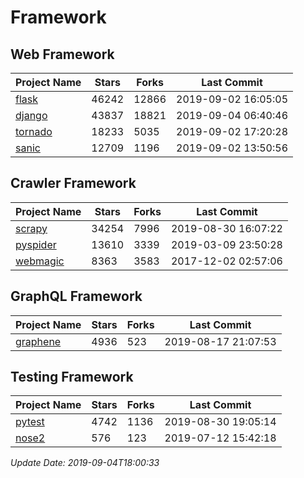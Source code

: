 # Framework

## Web Framework

| Project Name | Stars | Forks | Last Commit |
| ------------ | ----- | ----- | ----------- |
| [flask](https://github.com/pallets/flask) | 46242 | 12866 | 2019-09-02 16:05:05 |
| [django](https://github.com/django/django) | 43837 | 18821 | 2019-09-04 06:40:46 |
| [tornado](https://github.com/tornadoweb/tornado) | 18233 | 5035 | 2019-09-02 17:20:28 |
| [sanic](https://github.com/huge-success/sanic) | 12709 | 1196 | 2019-09-02 13:50:56 |

## Crawler Framework

| Project Name | Stars | Forks | Last Commit |
| ------------ | ----- | ----- | ----------- |
| [scrapy](https://github.com/scrapy/scrapy) | 34254 | 7996 | 2019-08-30 16:07:22 |
| [pyspider](https://github.com/binux/pyspider) | 13610 | 3339 | 2019-03-09 23:50:28 |
| [webmagic](https://github.com/code4craft/webmagic) | 8363 | 3583 | 2017-12-02 02:57:06 |

## GraphQL Framework

| Project Name | Stars | Forks | Last Commit |
| ------------ | ----- | ----- | ----------- |
| [graphene](https://github.com/graphql-python/graphene) | 4936 | 523 | 2019-08-17 21:07:53 |

## Testing Framework

| Project Name | Stars | Forks | Last Commit |
| ------------ | ----- | ----- | ----------- |
| [pytest](https://github.com/pytest-dev/pytest) | 4742 | 1136 | 2019-08-30 19:05:14 |
| [nose2](https://github.com/nose-devs/nose2) | 576 | 123 | 2019-07-12 15:42:18 |

*Update Date: 2019-09-04T18:00:33*
